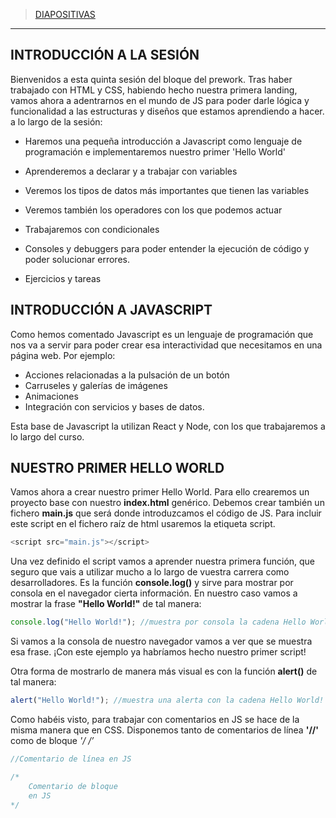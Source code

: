 >[DIAPOSITIVAS](S5-recursos/introduccion.pdf)

---

## INTRODUCCIÓN A LA SESIÓN

Bienvenidos a esta quinta sesión del bloque del prework. Tras haber trabajado con HTML y CSS, habiendo hecho nuestra primera landing, vamos ahora a adentrarnos en el mundo de JS para poder darle lógica y funcionalidad a las estructuras y diseños que estamos aprendiendo a hacer. a lo largo de la sesión:

- Haremos una pequeña introducción a Javascript como lenguaje de programación e implementaremos nuestro primer 'Hello World'

- Aprenderemos a declarar y a trabajar con variables

- Veremos los tipos de datos más importantes que tienen las variables

- Veremos también los operadores con los que podemos actuar

- Trabajaremos con condicionales

- Consoles y debuggers para poder entender la ejecución de código y poder solucionar errores.

- Ejercicios y tareas

## INTRODUCCIÓN A JAVASCRIPT

Como hemos comentado Javascript es un lenguaje de programación que nos va a servir para poder crear esa interactividad que necesitamos en una página web. Por ejemplo:

- Acciones relacionadas a la pulsación de un botón
- Carruseles y galerías de imágenes
- Animaciones
- Integración con servicios y bases de datos.

Esta base de Javascript la utilizan React y Node, con los que trabajaremos a lo largo del curso.

## NUESTRO PRIMER HELLO WORLD

Vamos ahora a crear nuestro primer Hello World. Para ello crearemos un proyecto base con nuestro **index.html** genérico.
Debemos crear también un fichero **main.js** que será donde introduzcamos el código de JS.
Para incluir este script en el fichero raíz de html usaremos la etiqueta script.

```js
<script src="main.js"></script>
```

Una vez definido el script vamos a aprender nuestra primera función, que seguro que vais a utilizar mucho a lo largo de vuestra carrera como desarrolladores. Es la función **console.log()** y sirve para mostrar por consola en el navegador cierta información. En nuestro caso vamos a mostrar la frase **"Hello World!"** de tal manera:

```js
console.log("Hello World!"); //muestra por consola la cadena Hello World!
```

Si vamos a la consola de nuestro navegador vamos a ver que se muestra esa frase.
¡Con este ejemplo ya habríamos hecho nuestro primer script!

Otra forma de mostrarlo de manera más visual es con la función **alert()** de tal manera:

```js
alert("Hello World!"); //muestra una alerta con la cadena Hello World!
```

Como habéis visto, para trabajar con comentarios en JS se hace de la misma manera que en CSS. Disponemos tanto de comentarios de línea **'//'** como de bloque **'/* */’**

```js
//Comentario de línea en JS

/*
	Comentario de bloque 
	en JS
*/
```
